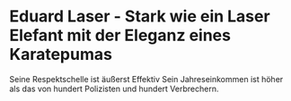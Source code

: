# Eduard Laser - Stark wie ein Laser Elefant mit der Eleganz eines Karatepumas
Seine Respektschelle ist äußerst Effektiv
Sein Jahreseinkommen ist höher als das von hundert Polizisten und hundert Verbrechern.
